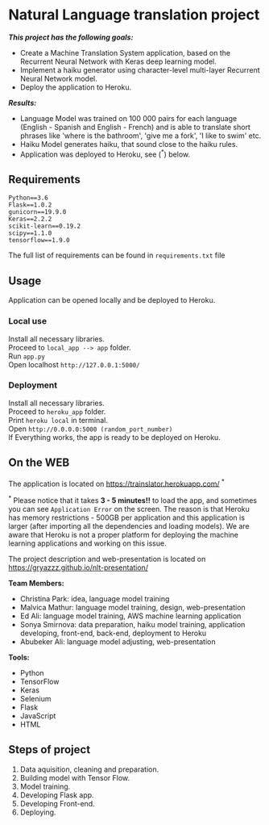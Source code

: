 # Natural Language translation project

***This project has the following goals:***
- Create a Machine Translation System application, based on the Recurrent Neural Network with Keras deep learning model.
- Implement a haiku generator using character-level multi-layer Recurrent Neural Network model.
- Deploy the application to Heroku.

***Results:***
- Language Model was trained on 100 000 pairs for each language (English - Spanish and English - French) and is able to translate short phrases like 'where is the bathroom', 'give me a fork', 'I like to swim' etc.
- Haiku Model generates haiku, that sound close to the haiku rules.
- Application was deployed to Heroku, see (<sup>*</sup>) below.

## Requirements

```Python==3.6```\
```Flask==1.0.2```\
```gunicorn==19.9.0```\
```Keras==2.2.2```\
```scikit-learn==0.19.2```\
```scipy==1.1.0```\
```tensorflow==1.9.0```

The full list of requirements can be found in ```requirements.txt``` file

## Usage

Application can be opened locally and be deployed to Heroku.

### Local use

Install all necessary libraries.\
Proceed to ```local_app --> app``` folder.\
Run ```app.py```\
Open localhost ```http://127.0.0.1:5000/```

### Deployment

Install all necessary libraries.\
Proceed to ```heroku_app``` folder.\
Print ```heroku local``` in terminal.\
Open ```http://0.0.0.0:5000 (random_port_number)```\
If Everything works, the app is ready to be deployed on Heroku.

## On the WEB

The application is located on https://trainslator.herokuapp.com/ <sup>*</sup>

<sup>*</sup> Please notice that it takes **3 - 5 minutes!!** to load the app, and sometimes you can see ```Application Error``` on the screen. The reason is that Heroku has memory restrictions - 500GB per application and this application is larger (after importing all the dependencies and loading models). We are aware that Heroku is not a proper platform for deploying the machine learning applications and working on this issue.

The project description and web-presentation is located on https://gryazzz.github.io/nlt-presentation/

**Team Members:**

- Christina Park: idea, language model training
- Malvica Mathur: language model training, design, web-presentation
- Ed Ali: language model training, AWS machine learning application
- Sonya Smirnova: data preparation, haiku model training, application developing, front-end, back-end, deployment to Heroku
- Abubeker Ali: language model adjusting, web-presentation


**Tools:**

- Python
- TensorFlow
- Keras
- Selenium
- Flask
- JavaScript
- HTML


## Steps of project

1. Data aquisition, cleaning and preparation.
2. Building model with Tensor Flow.
3. Model training.
4. Developing Flask app.
5. Developing Front-end.
6. Deploying.
